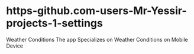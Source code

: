 # https-github.com-users-Mr-Yessir-projects-1-settings
Weather Conditions
The app Specializes on Weather Conditions on Mobile Device

